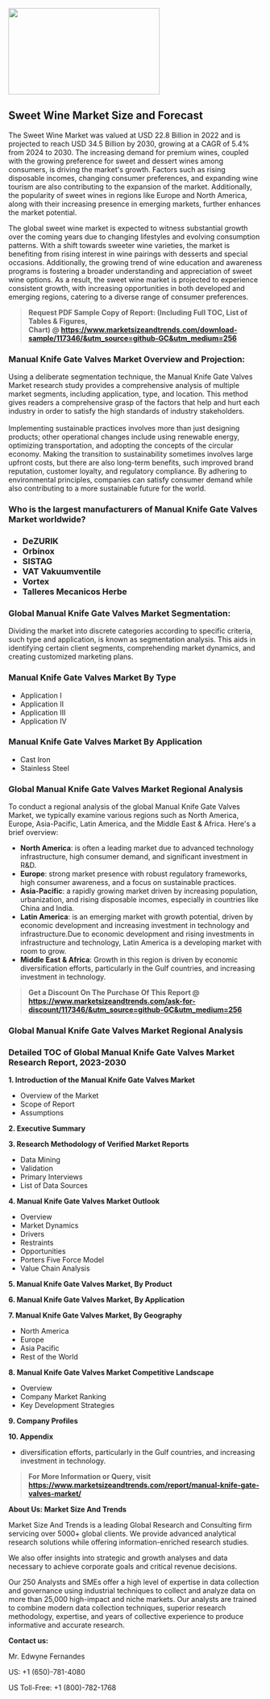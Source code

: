 <p><img class="alignnone size-medium wp-image-20088" src="https://ffe5etoiles.com/wp-content/uploads/2024/12/MST1-300x171.png" alt="" width="300" height="171" /></p><h2>Sweet Wine Market Size and Forecast</h2><p>The Sweet Wine Market was valued at USD 22.8 Billion in 2022 and is projected to reach USD 34.5 Billion by 2030, growing at a CAGR of 5.4% from 2024 to 2030. The increasing demand for premium wines, coupled with the growing preference for sweet and dessert wines among consumers, is driving the market's growth. Factors such as rising disposable incomes, changing consumer preferences, and expanding wine tourism are also contributing to the expansion of the market. Additionally, the popularity of sweet wines in regions like Europe and North America, along with their increasing presence in emerging markets, further enhances the market potential.</p><p>The global sweet wine market is expected to witness substantial growth over the coming years due to changing lifestyles and evolving consumption patterns. With a shift towards sweeter wine varieties, the market is benefiting from rising interest in wine pairings with desserts and special occasions. Additionally, the growing trend of wine education and awareness programs is fostering a broader understanding and appreciation of sweet wine options. As a result, the sweet wine market is projected to experience consistent growth, with increasing opportunities in both developed and emerging regions, catering to a diverse range of consumer preferences.</p></p><blockquote id="" class=""><strong>Request PDF Sample Copy of Report: (Including Full TOC, List of Tables &amp; Figures, Chart)&nbsp;@&nbsp;<strong><a href="https://www.marketsizeandtrends.com/download-sample/117346/&utm_source=github-GC&utm_medium=256" target="_blank">https://www.marketsizeandtrends.com/download-sample/117346/&utm_source=github-GC&utm_medium=256</a></strong></strong></blockquote><h3 id="" class="">Manual Knife Gate Valves Market&nbsp;Overview and Projection:</h3><p id="" class="">Using a deliberate segmentation technique, the Manual Knife Gate Valves Market research study provides a comprehensive analysis of multiple market segments, including application, type, and location. This method gives readers a comprehensive grasp of the factors that help and hurt each industry in order to satisfy the high standards of industry stakeholders. <br /> <br />Implementing sustainable practices involves more than just designing products; other operational changes include using renewable energy, optimizing transportation, and adopting the concepts of the circular economy. Making the transition to sustainability sometimes involves large upfront costs, but there are also long-term benefits, such improved brand reputation, customer loyalty, and regulatory compliance. By adhering to environmental principles, companies can satisfy consumer demand while also contributing to a more sustainable future for the world.</p><h3 id="" class="">Who is the largest manufacturers of&nbsp;Manual Knife Gate Valves Market worldwide?</h3><h3 class=""><p><ul><li>DeZURIK </li><li> Orbinox </li><li> SISTAG </li><li> VAT Vakuumventile </li><li> Vortex </li><li> Talleres Mecanicos Herbe</li></ul></p></h3><h3 id="" class="">Global&nbsp;Manual Knife Gate Valves Market Segmentation:</h3><p id="" class="">Dividing the market into discrete categories according to specific criteria, such type and application, is known as segmentation analysis. This aids in identifying certain client segments, comprehending market dynamics, and creating customized marketing plans.</p><h3 id="" class="">Manual Knife Gate Valves Market&nbsp;By Type</h3><p><p><ul><li>Application I</li><li> Application II</li><li> Application III</li><li> Application IV</p></li></ul></p></p><h3 id="" class="">Manual Knife Gate Valves Market&nbsp;By Application</h3><p class=""><p><ul><li>Cast Iron</li><li> Stainless Steel</li></ul></p></p><h3 id="" class="">Global Manual Knife Gate Valves Market Regional Analysis</h3><p id="" class="">To conduct a regional analysis of the global Manual Knife Gate Valves Market, we typically examine various regions such as North America, Europe, Asia-Pacific, Latin America, and the Middle East &amp; Africa. Here's a brief overview:</p><ul><li><strong>North America</strong>: is often a leading market due to advanced technology infrastructure, high consumer demand, and significant investment in R&amp;D.</li><li><strong>Europe</strong>: strong market presence with robust regulatory frameworks, high consumer awareness, and a focus on sustainable practices.</li><li><strong>Asia-Pacific</strong>: a rapidly growing market driven by increasing population, urbanization, and rising disposable incomes, especially in countries like China and India.</li><li><strong>Latin America</strong>: is an emerging market with growth potential, driven by economic development and increasing investment in technology and infrastructure.Due to economic development and rising investments in infrastructure and technology, Latin America is a developing market with room to grow.</li><li><strong>Middle East &amp; Africa</strong>: Growth in this region is driven by economic diversification efforts, particularly in the Gulf countries, and increasing investment in technology.</li></ul><blockquote id="" class=""><strong>Get a Discount On The Purchase Of This Report @ <strong><a href="https://www.marketsizeandtrends.com/ask-for-discount/117346/&utm_source=github-GC&utm_medium=256" target="_blank">https://www.marketsizeandtrends.com/ask-for-discount/117346/&utm_source=github-GC&utm_medium=256</a></strong></strong></blockquote><h3 id="" class="">Global Manual Knife Gate Valves Market Regional Analysis</h3><h3 id="" class="">Detailed TOC of Global Manual Knife Gate Valves Market Research Report, 2023-2030</h3><p id="" class=""><strong>1. Introduction of the Manual Knife Gate Valves Market</strong></p><ul><li>Overview of the Market</li><li>Scope of Report</li><li>Assumptions</li></ul><p id="" class=""><strong>2. Executive Summary</strong></p><p id="" class=""><strong>3. Research Methodology of Verified Market Reports</strong></p><ul><li>Data Mining</li><li>Validation</li><li>Primary Interviews</li><li>List of Data Sources</li></ul><p id="" class=""><strong>4. Manual Knife Gate Valves Market Outlook</strong></p><ul><li>Overview</li><li>Market Dynamics</li><li>Drivers</li><li>Restraints</li><li>Opportunities</li><li>Porters Five Force Model</li><li>Value Chain Analysis</li></ul><p id="" class=""><strong>5. Manual Knife Gate Valves Market, By Product</strong></p><p id="" class=""><strong>6. Manual Knife Gate Valves Market, By Application</strong></p><p id="" class=""><strong>7. Manual Knife Gate Valves Market, By Geography</strong></p><ul><li>North America</li><li>Europe</li><li>Asia Pacific</li><li>Rest of the World</li></ul><p id="" class=""><strong>8. Manual Knife Gate Valves Market Competitive Landscape</strong></p><ul><li>Overview</li><li>Company Market Ranking</li><li>Key Development Strategies</li></ul><p id="" class=""><strong>9. Company Profiles</strong></p><p id="" class=""><strong>10. Appendix</strong></p><ul><li>diversification efforts, particularly in the Gulf countries, and increasing investment in technology.</li></ul><blockquote id="" class=""><strong>For More Information or Query, visit <strong><strong><a href="https://www.marketsizeandtrends.com/report/manual-knife-gate-valves-market/" target="_blank">https://www.marketsizeandtrends.com/report/manual-knife-gate-valves-market/</a></strong></strong></strong></blockquote><p id="" class=""><strong>About Us: Market Size And Trends</strong></p><p id="" class="">Market Size And Trends is a leading Global Research and Consulting firm servicing over 5000+ global clients. We provide advanced analytical research solutions while offering information-enriched research studies.</p><p id="" class="">We also offer insights into strategic and growth analyses and data necessary to achieve corporate goals and critical revenue decisions.</p><p id="" class="">Our 250 Analysts and SMEs offer a high level of expertise in data collection and governance using industrial techniques to collect and analyze data on more than 25,000 high-impact and niche markets. Our analysts are trained to combine modern data collection techniques, superior research methodology, expertise, and years of collective experience to produce informative and accurate research.</p><p id="" class=""><strong>Contact us:</strong></p><p id="" class="">Mr. Edwyne Fernandes</p><p id="" class="">US: +1 (650)-781-4080</p><p id="" class="">US Toll-Free: +1 (800)-782-1768</p>
